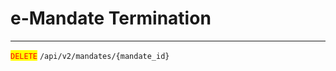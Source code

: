 # e-Mandate Termination

***

<mark style="color:red;">`DELETE`</mark> `/api/v2/mandates/{mandate_id}`

